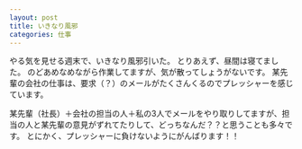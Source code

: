 ```yaml
---
layout: post
title: いきなり風邪
categories: 仕事
---
```


やる気を見せる週末で、いきなり風邪引いた。
とりあえず、昼間は寝てました。
のどあめなめながら作業してますが、気が散ってしょうがないです。
某先輩の会社の仕事は、要求（？）のメールがたくさんくるのでプレッシャーを感じています。

某先輩（社長）＋会社の担当の人＋私の3人でメールをやり取りしてますが、担当の人と某先輩の意見がずれてたりして、どっちなんだ？？と思うことも多々です。
とにかく、プレッシャーに負けないようにがんばります！！
